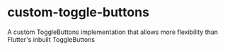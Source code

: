 # custom-toggle-buttons
A custom ToggleButtons implementation that allows more flexibility than Flutter's inbuilt ToggleButtons